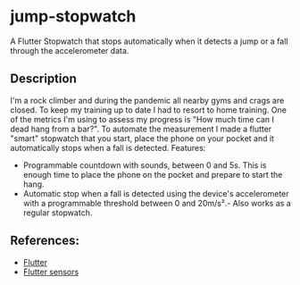 # jump-stopwatch

A Flutter Stopwatch that stops automatically when it detects a jump or a fall through the accelerometer data.

## Description
I'm a rock climber and during the pandemic all nearby gyms and crags are closed. To keep my training up to date I had to resort to home training.
One of the metrics I'm using to assess my progress is "How much time can I dead hang from a bar?". To automate the measurement I made a flutter "smart" stopwatch that you start, place the phone on your pocket and it automatically stops when a fall is detected.
Features:
- Programmable countdown with sounds, between 0 and 5s. This is enough time to place the phone on the pocket and prepare to start the hang.
- Automatic stop when a fall is detected using the device's accelerometer with a programmable threshold between 0 and 20m/s².- Also works as a regular stopwatch.

## References:
- [Flutter](https://flutter.dev/)
- [Flutter sensors](https://pub.dev/packages/sensors)
